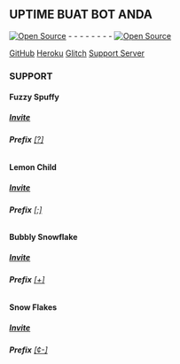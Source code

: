 ## UPTIME BUAT BOT ANDA

<a href=""><img src="https://cdn.discordapp.com/attachments/828214547609157642/839479159909908500/20210505_203015.png" alt="Open Source"></a> - - - - - - - - <a href=""><img src="https://cdn.discordapp.com/attachments/828214547609157642/839480276378714112/20210505_203426.jpg" alt="Open Source"></a>

[GitHub](https://github.com/pikzykacheng)
[Heroku](https://heroku.com)
[Glitch](https://glitch.com)
[Support Server](https://discord.gg/NcMtUEUEUk)

### SUPPORT
#### **Fuzzy Spuffy**
##### [Invite](https://discord.com/oauth2/authorize?client_id=828211501268467723&permissions=8&scope=bot)
###### **Prefix** [[?]](https://discord.gg/NcMtUEUEUk)

#### **Lemon Child**
##### [Invite](https://discord.com/oauth2/authorize?client_id=828211501268467723&permissions=8&scope=bot)
###### **Prefix** [[;]](https://discord.gg/NcMtUEUEUk)

#### **Bubbly Snowflake**
##### [Invite](https://discord.com/oauth2/authorize?client_id=828211501268467723&permissions=8&scope=bot)
###### **Prefix** [[+]](https://discord.gg/NcMtUEUEUk)

#### **Snow Flakes**
##### [Invite](https://discord.com/oauth2/authorize?client_id=828211501268467723&permissions=8&scope=bot)
###### **Prefix** [[¢-]](https://discord.gg/NcMtUEUEUk)
